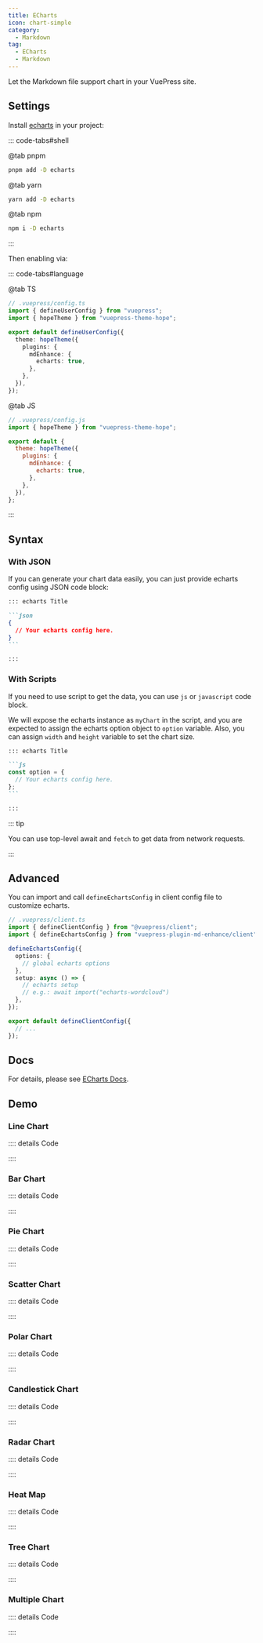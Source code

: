 ```yaml
---
title: ECharts
icon: chart-simple
category:
  - Markdown
tag:
  - ECharts
  - Markdown
---
```


Let the Markdown file support chart in your VuePress site.

<!-- more -->

## Settings

Install [echarts](https://echarts.apache.org/en/index.html) in your project:

::: code-tabs#shell

@tab pnpm

```bash
pnpm add -D echarts
```

@tab yarn

```bash
yarn add -D echarts
```

@tab npm

```bash
npm i -D echarts
```

:::

Then enabling via:

::: code-tabs#language

@tab TS

```ts {8-10}
// .vuepress/config.ts
import { defineUserConfig } from "vuepress";
import { hopeTheme } from "vuepress-theme-hope";

export default defineUserConfig({
  theme: hopeTheme({
    plugins: {
      mdEnhance: {
        echarts: true,
      },
    },
  }),
});
```

@tab JS

```js {7-9}
// .vuepress/config.js
import { hopeTheme } from "vuepress-theme-hope";

export default {
  theme: hopeTheme({
    plugins: {
      mdEnhance: {
        echarts: true,
      },
    },
  }),
};
```

:::

## Syntax

### With JSON

If you can generate your chart data easily, you can just provide echarts config using JSON code block:

````md
::: echarts Title

```json
{
  // Your echarts config here.
}
```

:::
````

### With Scripts

If you need to use script to get the data, you can use `js` or `javascript` code block.

We will expose the echarts instance as `myChart` in the script, and you are expected to assign the echarts option object to `option` variable. Also, you can assign `width` and `height` variable to set the chart size.

````md
::: echarts Title

```js
const option = {
  // Your echarts config here.
};
```

:::
````

::: tip

You can use top-level await and `fetch` to get data from network requests.

:::

## Advanced

You can import and call `defineEchartsConfig` in client config file to customize echarts.

```ts
// .vuepress/client.ts
import { defineClientConfig } from "@vuepress/client";
import { defineEchartsConfig } from "vuepress-plugin-md-enhance/client";

defineEchartsConfig({
  options: {
    // global echarts options
  },
  setup: async () => {
    // echarts setup
    // e.g.: await import("echarts-wordcloud")
  },
});

export default defineClientConfig({
  // ...
});
```

## Docs

For details, please see [ECharts Docs](https://echarts.apache.org/handbook/en/get-started/).

## Demo

### Line Chart

<!-- @include: @echarts/line.snippet.md#demo -->

:::: details Code

<!-- @include: @echarts/line.snippet.md -->

::::

### Bar Chart

<!-- @include: @echarts/bar.snippet.md#demo -->

:::: details Code

<!-- @include: @echarts/bar.snippet.md -->

::::

### Pie Chart

<!-- @include: @echarts/pie.snippet.md#demo -->

:::: details Code

<!-- @include: @echarts/pie.snippet.md -->

::::

### Scatter Chart

<!-- @include: @echarts/scatter.snippet.md#demo -->

:::: details Code

<!-- @include: @echarts/scatter.snippet.md -->

::::

### Polar Chart

<!-- @include: @echarts/polar.snippet.md#demo -->

:::: details Code

<!-- @include: @echarts/polar.snippet.md -->

::::

### Candlestick Chart

<!-- @include: @echarts/candlestick.snippet.md#demo -->

:::: details Code

<!-- @include: @echarts/candlestick.snippet.md -->

::::

### Radar Chart

<!-- @include: @echarts/radar.snippet.md#demo -->

:::: details Code

<!-- @include: @echarts/radar.snippet.md -->

::::

### Heat Map

<!-- @include: @echarts/heat-map.snippet.md#demo -->

:::: details Code

<!-- @include: @echarts/heat-map.snippet.md -->

::::

### Tree Chart

<!-- @include: @echarts/tree.snippet.md#demo -->

:::: details Code

<!-- @include: @echarts/tree.snippet.md -->

::::

### Multiple Chart

<!-- @include: @echarts/multiple.snippet.md#demo -->

:::: details Code

<!-- @include: @echarts/multiple.snippet.md -->

::::
